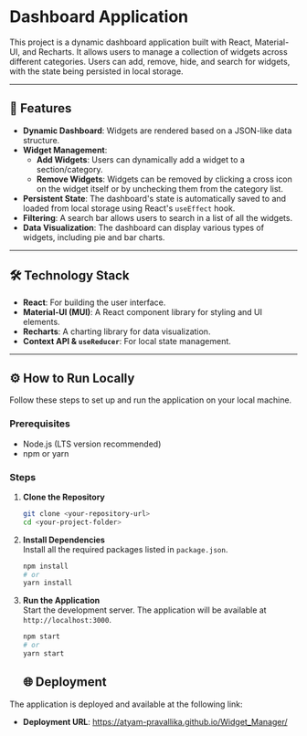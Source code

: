 # Dashboard Application

This project is a dynamic dashboard application built with React, Material-UI, and Recharts. It allows users to manage a collection of widgets across different categories. Users can add, remove, hide, and search for widgets, with the state being persisted in local storage.

---

## 🚀 Features

- **Dynamic Dashboard**: Widgets are rendered based on a JSON-like data structure.
- **Widget Management**:
  - **Add Widgets**: Users can dynamically add a widget to a section/category.
  - **Remove Widgets**: Widgets can be removed by clicking a cross icon on the widget itself or by unchecking them from the category list.
- **Persistent State**: The dashboard's state is automatically saved to and loaded from local storage using React's `useEffect` hook.
- **Filtering**: A search bar allows users to search in a list of all the widgets.
- **Data Visualization**: The dashboard can display various types of widgets, including pie and bar charts.

---

## 🛠️ Technology Stack

- **React**: For building the user interface.
- **Material-UI (MUI)**: A React component library for styling and UI elements.
- **Recharts**: A charting library for data visualization.
- **Context API & `useReducer`**: For local state management.

---

## ⚙️ How to Run Locally

Follow these steps to set up and run the application on your local machine.

### Prerequisites

- Node.js (LTS version recommended)
- npm or yarn

### Steps

1. **Clone the Repository**

   ```bash
   git clone <your-repository-url>
   cd <your-project-folder>
   ```

2. **Install Dependencies**  
   Install all the required packages listed in `package.json`.

   ```bash
   npm install
   # or
   yarn install
   ```

3. **Run the Application**  
   Start the development server. The application will be available at `http://localhost:3000`.

   ```bash
   npm start
   # or
   yarn start
   ```
   ## 🌐 Deployment

The application is deployed and available at the following link:

- **Deployment URL**: https://atyam-pravallika.github.io/Widget_Manager/
